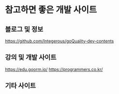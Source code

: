 # 참고하면 좋은 개발 사이트 

## 블로그 및 정보

https://github.com/Integerous/goQuality-dev-contents

## 강의 및 개발 사이트

https://edu.goorm.io/
https://programmers.co.kr/

## 기타 사이트